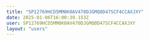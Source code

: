 ```yaml
---
title: "SP12769HCD5MM0K0AV470DJGMQ0D47SCF4CCAXJXY"
date: 2025-01-06T16:00:39.153Z
user: SP12769HCD5MM0K0AV470DJGMQ0D47SCF4CCAXJXY
layout: "users"
---
```

    